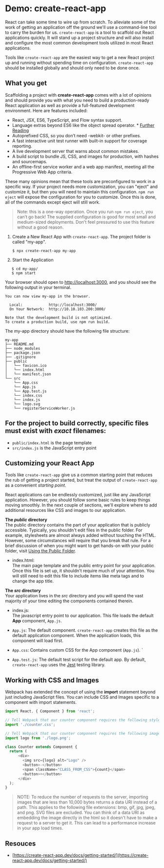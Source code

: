 # Demo: create-react-app

React can take some time to wire up from scratch. To alleviate some of the work of getting an application off the ground we'll use a command-line tool to carry the burden for us.  `create-react-app`  is a tool to scaffold out React applications quickly. It will stand up a project structure and will also install and configure the most common development tools utilized in most React applications.

Tools like  `create-react-app`  are the easiest way to get a new React project up and running without spending time on configuration.  `create-react-app`  should be installed globally and should only need to be done once.

## What you get

Scaffolding a project with  **create-react-app**  comes with a lot of opinions and should provide you with what you need to build a production-ready React application as well as provide a full-featured development environment. Here are features included:

-   React, JSX, ES6, TypeScript, and Flow syntax support.
-   Language extras beyond ES6 like the object spread operator. *  [Further Reading](https://facebook.github.io/create-react-app/docs/supported-browsers-features#supported-language-features)
-   Autoprefixed CSS, so you don’t need -webkit- or other prefixes.
-   A fast interactive unit test runner with built-in support for coverage reporting.
-   A live development server that warns about common mistakes.
-   A build script to bundle JS, CSS, and images for production, with hashes and sourcemaps.
-   An offline-first service worker and a web app manifest, meeting all the Progressive Web App criteria.

These many opinions mean that these tools are preconfigured to work in a specific way. If your project needs more customization, you can "eject" and customize it, but then you will need to maintain this configuration.  `npm run eject`  will expose the configuration for you to customize. Once this is done, all of the commands except eject will still work.

> Note: this is a one-way operation. Once you run  `npm run eject`, you can’t go back! The supplied configuration is good for most small and medium-sized deployments. Don't feel pressured to use this feature without a good reason.

1.  Create a New React App with  `create-react-app`. The project folder is called "my-app".
    
    ```
    $ npx create-react-app my-app
    ```
2.  Start the Application
    
 ```
    $ cd my-app/
    $ npm start
```    

Your browser should open to  [http://localhost:3000](http://localhost:3000/), and you should see the following output in your terminal.

```
You can now view my-app in the browser.

  Local:            http://localhost:3000/
  On Your Network:  http://10.10.103.200:3000/

Note that the development build is not optimized.
To create a production build, use npm run build.
```

The my-app directory should have the following file structure:

```
my-app
├── README.md
├── node_modules
├── package.json
├── .gitignore
├── public
│   └── favicon.ico
│   └── index.html
│   └── manifest.json
└── src
    └── App.css
    └── App.js
    └── App.test.js
    └── index.css
    └── index.js
    └── logo.svg
    └── registerServiceWorker.js

```

## For the project to build correctly, specific files must exist with  _exact_  filenames:

-   `public/index.html`  is the page template
-   `src/index.js`  is the JavaScript entry point

## Customizing your React App

Tools like  `create-react-app`  give us a common starting point that reduces the rub of getting a project started, but treat the output of  `create-react-app`  as a convenient  _starting point_.

React applications can be endlessly customized, just like any JavaScript application. However, you should follow some basic rules to keep things moving smoothly. In the next couple of sections, we'll explore where to add additional resources like CSS and images to our application.

**The  _public_  directory**  
The public directory contains the part of your application that is publicly accessible. Typically, you shouldn't edit files in the public folder. For example, stylesheets are almost always added without touching the HTML. However, some circumstances will require that you break that rule. For a brief discussion of when you might want to get hands-on with your public folder, visit  [Using the Public Folder](https://facebook.github.io/create-react-app/docs/using-the-public-folder#when-to-use-the-public-folder).

-   index.html:  
    The main page template and the public entry point for your application. Once this file is set up, it shouldn't require much of your attention. You will still need to edit this file to include items like meta tags and to change the app title.

**The  _src_  directory**  
Your application lives in the  _src_  directory and you will spend the vast majority of your time editing the components contained therein.

-   index.js:  
    The javascript entry point to our application. This file loads the default  **App**  component,  `App.js`.
    
-   `App.js`: The default component.  `create-react-app`  creates this file as the default application component. When the application loads, this component will load first.
    
-   `App.css`: Contains custom CSS for the App component (`App.js`). `
    
-   `App.test.js`: The default test script for the default app. By default,  `create-react-app`  uses the  [Jest](https://facebook.github.io/jest/)  testing library.
    

## Working with CSS and Images

Webpack has extended the concept of using the  **import**  statement beyond just including JavaScript files. You can include CSS and Images specific to a component with import statements.

``` js
import React, { Component } from 'react';

// Tell Webpack that our counter component requires the following style sheet
import './counter.css'; 

// Tell Webpack that our counter component requires the following image
import logo from './logo.png';

class Counter extends Component {
  return (
      <div>
        <img src={logo} alt="Logo" />
        <button>-</button>
        <span className="CLASS_FROM_CSS">{count}</span>
        <button>+</button>
      </div>
  );
}
```
> NOTE: To reduce the number of requests to the server, importing images that are less than 10,000 bytes returns a data URI instead of a path. This applies to the following file extensions: bmp, gif, jpg, jpeg, and png. SVG files are excluded. You can think of a data URI as embedding the image directly in the html so it doesn't have to make a request to a server to get it. This can lead to a performance increase in your app load times.

## Resouces

* [https://create-react-app.dev/docs/getting-started/](https://create-react-app.dev/docs/getting-started/)